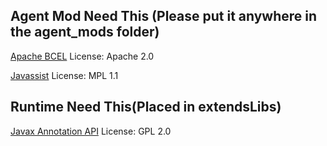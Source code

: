 ## Agent Mod Need This (Please put it anywhere in the agent_mods folder)

[Apache BCEL](http://commons.apache.org/proper/commons-bcel/) License: Apache 2.0

[Javassist](http://www.javassist.org/) License: MPL 1.1

## Runtime Need This(Placed in extendsLibs)

[Javax Annotation API](https://mvnrepository.com/artifact/javax.annotation/javax.annotation-api) License: GPL 2.0
